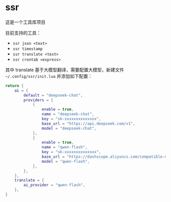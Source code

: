 # ssr

这是一个工具库项目

目前支持的工具：

- `ssr json <text>`
- `ssr timestamp`
- `ssr translate <text>`
- `ssr crontab <express>`

其中 translate 基于大模型翻译，需要配置大模型，新建文件 `~/.config/ssr/init.lua` 并添加如下配置：

```lua
return {
	ai = {
		default = "deepseek-chat",
		providers = {
			{
				enable = true,
				name = "deepseek-chat",
				key = "sk-xxxxxxxxxxxxxx",
				base_url = "https://api.deepseek.com/v1",
				model = "deepseek-chat",
			},
			{
				enable = true,
				name = "qwen-flash",
				key = "sk-xxxxxxxxxxxxxx",
				base_url = "https://dashscope.aliyuncs.com/compatible-mode/v1",
				model = "qwen-flash",
			},
		},
	},
	translate = {
		ai_provider = "qwen-flash",
	},
}
```

